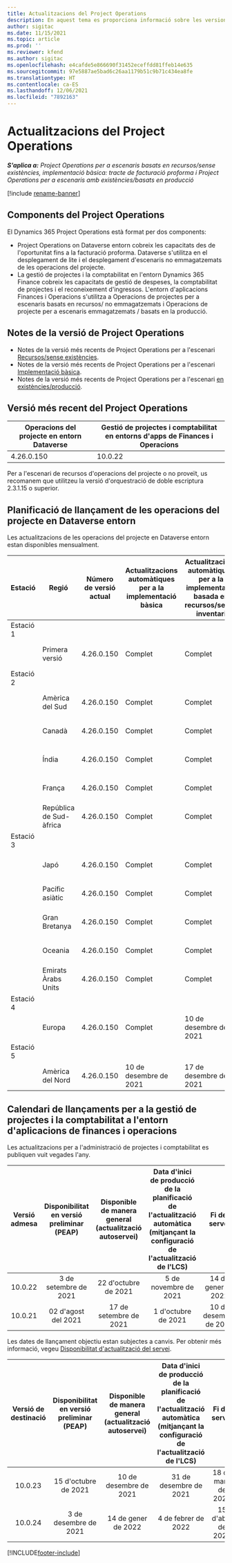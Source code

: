 ```yaml
---
title: Actualitzacions del Project Operations
description: En aquest tema es proporciona informació sobre les versions publicades del Dynamics 365 Project Operations.
author: sigitac
ms.date: 11/15/2021
ms.topic: article
ms.prod: ''
ms.reviewer: kfend
ms.author: sigitac
ms.openlocfilehash: e4cafde5e866690f31452eceffdd81ffeb14e635
ms.sourcegitcommit: 97e5887ae5bad6c26aa1179b51c9b71c434ea8fe
ms.translationtype: HT
ms.contentlocale: ca-ES
ms.lasthandoff: 12/06/2021
ms.locfileid: "7892163"
---
```

# <a name="project-operations-updates"></a>Actualitzacions del Project Operations

_**S'aplica a:** Project Operations per a escenaris basats en recursos/sense existències, implementació bàsica: tracte de facturació proforma i Project Operations per a escenaris amb existències/basats en producció_

[!include [rename-banner](~/includes/cc-data-platform-banner.md)]

## <a name="project-operations-components"></a>Components del Project Operations

El Dynamics 365 Project Operations està format per dos components:

- Project Operations on Dataverse entorn cobreix les capacitats des de l'oportunitat fins a la facturació proforma. Dataverse s'utilitza en el desplegament de lite i el desplegament d'escenaris no emmagatzemats de les operacions del projecte.
- La gestió de projectes i la comptabilitat en l'entorn Dynamics 365 Finance cobreix les capacitats de gestió de despeses, la comptabilitat de projectes i el reconeixement d'ingressos. L'entorn d'aplicacions Finances i Operacions s'utilitza a Operacions de projectes per a escenaris basats en recursos/ no emmagatzemats i Operacions de projecte per a escenaris emmagatzemats / basats en la producció.

## <a name="project-operations-release-notes"></a>Notes de la versió de Project Operations
- Notes de la versió més recents de Project Operations per a l'escenari [Recursos/sense existències](whats-new-nov-2021-resource-based.md).
- Notes de la versió més recents de Project Operations per a l'escenari [Implementació bàsica](../pro/whats-new/whats-new-nov-2021-lite.md).
- Notes de la versió més recents de Project Operations per a l'escenari [en existències/producció](../prod-pma/whats-new/whats-new-oct-2021-stocked.md).

## <a name="project-operations-latest-version"></a>Versió més recent del Project Operations

| Operacions del projecte en entorn Dataverse | Gestió de projectes i comptabilitat en entorns d'apps de Finances i Operacions | 
| --- | --- |
| 4.26.0.150 | 10.0.22 |

Per a l'escenari de recursos d'operacions del projecte o no proveït, us recomanem que utilitzeu la versió d'orquestració de doble escriptura 2.3.1.15 o superior.

## <a name="release-schedule-for-project-operations-on-dataverse-environment"></a>Planificació de llançament de les operacions del projecte en Dataverse entorn

Les actualitzacions de les operacions del projecte en Dataverse entorn estan disponibles mensualment. 

| Estació | Regió | Número de versió actual | Actualitzacions automàtiques per a la implementació bàsica | Actualitzacions automàtiques per a la implementació basada en recursos/sense inventari | Número de la versió següent | Pròxima versió disponible de manera general |
|-----------|-----------------------|-----------------|--------------------|---------------------|---------------------|---------------------|
| Estació 1 |   &nbsp;              |    &nbsp;       | &nbsp;             |      &nbsp;         |      &nbsp;         |      &nbsp;         |
|   &nbsp;  | Primera versió         |  4.26.0.150     | Complet           | Complet            | TBD                 | 06 de desembre de 2021   |
| Estació 2 |   &nbsp;              |    &nbsp;       | &nbsp;             |      &nbsp;         |      &nbsp;         |      &nbsp;         |
|   &nbsp;  | Amèrica del Sud         |  4.26.0.150     | Complet           | Complet            | TBD                 | 06 de desembre de 2021   |
|   &nbsp;  | Canadà                |  4.26.0.150     | Complet           | Complet            | TBD                 | 06 de desembre de 2021   |
|   &nbsp;  | Índia                 |  4.26.0.150     | Complet           | Complet            | TBD                 | 06 de desembre de 2021   |
|   &nbsp;  | França                |  4.26.0.150     | Complet           | Complet            | TBD                 | 06 de desembre de 2021   |
|   &nbsp;  | República de Sud-àfrica          |  4.26.0.150     | Complet           | Complet            | TBD                 | 06 de desembre de 2021   |
| Estació 3 |      &nbsp;           |     &nbsp;      |     &nbsp;         |      &nbsp;         |      &nbsp;         |      &nbsp;         |
|   &nbsp;  | Japó                 |  4.26.0.150     | Complet           | Complet            | TBD                 | 10 de desembre de 2021   |
|   &nbsp;  | Pacífic asiàtic          |  4.26.0.150     | Complet           | Complet            | TBD                 | 10 de desembre de 2021   |
|   &nbsp;  | Gran Bretanya         |  4.26.0.150     | Complet           | Complet            | TBD                 | 10 de desembre de 2021   |
|   &nbsp;  | Oceania               |  4.26.0.150     | Complet           | Complet            | TBD                 | 10 de desembre de 2021   |
|   &nbsp;  | Emirats Àrabs Units  |  4.26.0.150     | Complet           | Complet            | TBD                 | 10 de desembre de 2021   |
| Estació 4 |     &nbsp;            |     &nbsp;      |     &nbsp;         |      &nbsp;         |      &nbsp;         |      &nbsp;         |
|   &nbsp;  | Europa                |  4.26.0.150     | Complet           | 10 de desembre de 2021   | TBD                 | 17 de desembre de 2021   |
| Estació 5 |     &nbsp;            |     &nbsp;      |     &nbsp;         |      &nbsp;         |      &nbsp;         |      &nbsp;         |
|   &nbsp;  | Amèrica del Nord         |  4.26.0.150     | 10 de desembre de 2021  | 17 de desembre de 2021   | TBD                 | 07 de gener de 2022    |


## <a name="release-schedule-for-project-management-and-accounting-in-the-finance-and-operations-apps-environment"></a>Calendari de llançaments per a la gestió de projectes i la comptabilitat a l'entorn d'aplicacions de finances i operacions

Les actualitzacions per a l'administració de projectes i comptabilitat es publiquen vuit vegades l'any.

|Versió admesa| Disponibilitat en versió preliminar (PEAP) | Disponible de manera general (actualització autoservei) | Data d'inici de producció de la planificació de l'actualització automàtica (mitjançant la configuració de l'actualització de l'LCS) |   Fi del servei   |
|:---------------:|:---------------------------:|:---------------------------------:|:--------------------------------------------------------------------:|:------------------:|
|     10.0.22     |      3 de setembre de 2021      |        22 d'octubre de 2021           |                          5 de novembre de 2021                            | 14 de gener de 2022   |
|    10.0.21      |         02 d'agost del 2021     |           17 de setembre de 2021      |                             1 d'octubre de 2021                          |  10 de desembre de 2021 |


Les dates de llançament objectiu estan subjectes a canvis. Per obtenir més informació, vegeu [Disponibilitat d'actualització del servei](/dynamics365/fin-ops-core/fin-ops/get-started/public-preview-releases?toc=%2fdynamics365%2ffinance%2ftoc.json).

|Versió de destinació | Disponibilitat en versió preliminar (PEAP) | Disponible de manera general (actualització autoservei) | Data d'inici de producció de la planificació de l'actualització automàtica (mitjançant la configuració de l'actualització de l'LCS) |   Fi del servei   |
|:---------------:|:---------------------------:|:---------------------------------:|:--------------------------------------------------------------------:|:------------------:|
|     10.0.23     |      15 d'octubre de 2021       |        10 de desembre de 2021          |                          31 de desembre de 2021                           | 18 de març de 2022     |
|     10.0.24     |      3 de desembre de 2021       |        14 de gener de 2022           |                          4 de febrer de 2022                            | 15 d'abril de 2022     |

[!INCLUDE[footer-include](../includes/footer-banner.md)]
